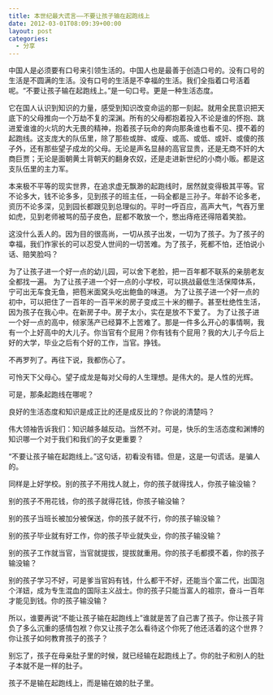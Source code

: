 ```yaml
---
title: 本世纪最大谎言——不要让孩子输在起跑线上
date: 2012-03-01T08:09:39+00:00
layout: post
categories:
  - 分享
---
```


中国人是必须要有口号来引领生活的。中国人也是最善于创造口号的。没有口号的生活是不圆满的生活。没有口号的生活是不幸福的生活。我们全指着口号活着呢。“不要让孩子输在起跑线上。”是一句口号。更是一种生活态度。

它在国人认识到知识的力量，感受到知识改变命运的那一刻起。就用全民意识把天底下的父母推向一个万劫不复的深渊。所有的父母都抱着投入不论是谁的怀抱、跳进爱谁谁的火坑的大无畏的精神，抱着孩子玩命的奔向那条谁也看不见、摸不着的起跑线。这支庞大的队伍里，除了那些或胖、或瘦、或高、或低、或奸、或傻的孩子外，还有那些望子成龙的父母。无论是声名显赫的高官显贵，还是无商不奸的大商巨贾；无论是面朝黄土背朝天的翻身农奴，还是走进新世纪的小商小贩。都是这支队伍里的主力军。

本来极不平等的现实世界，在追求虚无飘渺的起跑线时，居然就变得极其平等。官不论多大，钱不论多多，见到孩子的班主任，一码全都是三孙子。年龄不论多老，资历不论多深，见到园长都跟见到总理似的。平时一呼百应，高声大气，气吞万里如虎，见到老师被骂的茄子皮色，屁都不敢放一个，憋出痔疮还得陪着笑脸。
<!--more-->
这没什么丢人的。因为目的很高尚，一切从孩子出发，一切为了孩子。为了孩子的幸福，我们作家长的可以忍受人世间的一切苦难。为了孩子，死都不怕，还怕说小话、赔笑脸吗？

为了让孩子进一个好一点的幼儿园，可以舍下老脸，把一百年都不联系的亲朋老友全都找一遍。 为了让孩子进一个好一点的小学校，可以挑战最低生活保障体系，宁可出无车食无鱼，把苞米面窝头吃出鲍鱼的味道。 为了让孩子进一个好一点的初中，可以把住了一百年的一百平米的房子变成三十米的棚子。甚至杜绝性生活，因为孩子在我心中。在新房子中。房子太小，实在是放不下爱了。 为了让孩子进一个好一点的高中，倾家荡产已经算不上苦难了。那是一件多么开心的事情啊，我有一个上好高中的大儿子。你当官有个屁用？你有钱有个屁用？我的大儿子今后上好的大学，毕业之后有个好的工作，当官。挣钱。

不再罗列了。再往下说，我都伤心了。

可怜天下父母心。望子成龙是每对父母的人生理想。是伟大的。是人性的光辉。

可是，那条起跑线在哪呢？

良好的生活态度和知识是成正比的还是成反比的？你说的清楚吗？

伟大领袖告诉我们：知识越多越反动。当然不对。可是，快乐的生活态度和渊博的知识哪一个对于我们和我们的子女更重要？

“不要让孩子输在起跑线上。”这句话，初看没有错。但是，这是一句谎话。是骗人的。

同样是上好学校。别的孩子不用找人就上，你的孩子就得找人，你孩子输没输？

别的孩子不用花钱，你的孩子就得花钱，你孩子输没输？

别的孩子当班长被加分被保送，你的孩子就不行，你的孩子输没输？

别的孩子毕业就有好工作，你的孩子毕业就失业，你的孩子输没输？

别的孩子工作就当官，当官就提拔，提拔就重用。你的孩子毛都摸不着，你的孩子输没输？

别的孩子学习不好，可是爹当官妈有钱，什么都干不好，还能当个富二代，出国泡个洋妞，成为专生混血的国际主义战士。你的孩子只能当富人的祖宗，奋斗一百年才能见到钱。你的孩子输没输？

所以，谁要再说“不能让孩子输在起跑线上”谁就是苦了自己害了孩子。你让孩子背负了多么沉重的感情包袱？你又让孩子怎么看待这个你死了他还活着的这个世界？你让孩子如何教育孩子的孩子？

别忘了，孩子在母亲肚子里的时候，就已经输在起跑线上了。你的肚子和别人的肚子本就不是一样的肚子。

孩子不是输在起跑线上，而是输在娘的肚子里。